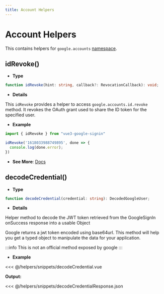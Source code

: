 ```yaml
---
title: Account Helpers
---
```


# Account Helpers

This contains helpers for `google.accounts` [namespace](https://developers.google.com/identity/gsi/web/reference/js-reference).

## idRevoke()

- **Type**

```ts
function idRevoke(hint: string, callback?: RevocationCallback): void;
```

- **Details**

This `idRevoke` provides a helper to access `google.accounts.id.revoke` method.
It revokes the OAuth grant used to share the ID token for the specified user.

- **Example**

```ts
import { idRevoke } from "vue3-google-signin"

idRevoke('1618033988749895', done => {
  console.log(done.error);
})
```

- **See More**: [Docs](https://developers.google.com/identity/gsi/web/reference/js-reference#google.accounts.id.revoke)

## decodeCredential()

- **Type**

```ts
function decodeCredential(credential: string): DecodedGoogleUser;
```

- **Details**

Helper method to decode the JWT token retrieved from the GoogleSignIn onSuccess response into a usable Object

Google returns a jwt token encoded using base64url. This method will help you get a typed object to manipulate the data for your application.

:::info
This is not an official method exposed by google
:::

- **Example**

<<< @/helpers/snippets/decodeCredential.vue

**Output:**

<<< @/helpers/snippets/decodeCredentialResponse.json
